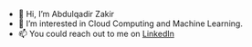 - 👋 Hi, I’m Abdulqadir Zakir
- 👀 I’m interested in Cloud Computing and Machine Learning.
- 📫 You could reach out to me on [LinkedIn](linkedin.com/in/abdulqadirzakir)

<!---
aqz5253/aqz5253 is a ✨ special ✨ repository because its `README.md` (this file) appears on your GitHub profile.
You can click the Preview link to take a look at your changes.
--->
